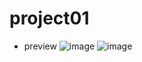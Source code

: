 # project01
- preview
![image](https://user-images.githubusercontent.com/63047860/226450103-792f74ae-7070-4736-ab5e-427dc01c7787.png)
![image](https://user-images.githubusercontent.com/63047860/226450328-2e7ac447-cb40-4fe6-8141-52b00b30f72a.png)

